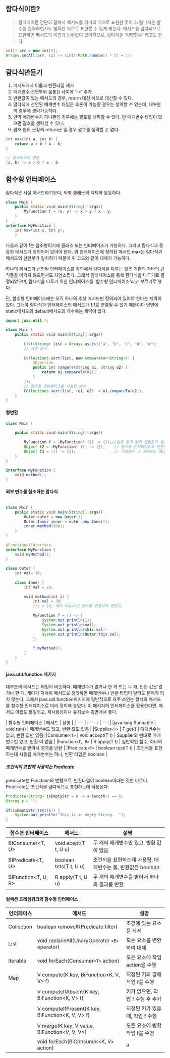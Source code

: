 
## 람다식이란?

> 람다식이란 간단히 말해서 메서드를 하나의 식으로 표현한 것이다. 람다식은 함수를 간략하면서도 명확한 식으로 표현할 수 있게 해준다. 메서드를 람다식으로 표현하면 메서드의 이름과  반환값이 없어지므로, 람다식을 '익명함수' 라고도 한다.



```java
int[] arr = new int[5];
Arrays.setAll(arr, (i) -> (int)(Math.random() * 5) + 1);
```


## 람다식만들기

1. 메서드에서 이름과 반환타입 제거
2. 매개변수 선언부와 몸통{} 사이에 '->' 추가
3. 반환값이 있는 메서드의 경우, return 대신 식으로 대신할 수 있다.
4. 람다식에 선언된 매개변수 타입은 추론이 가능한 경우는 생략할 수 있는데, 대부분의 경우에 생략가능하다.
5. 만약 매개변수가 하나뿐인 경우에는 괄호를 생략할 수 있다. 단 매개변수 타입이 있으면 괄호를 생략할 수 있다.
6. 괄호 안의 문장의  return문 일 경우 괄호를 생략할 수 없다.

```java
int max(int a, int b) {
	return a > b ? a : b;
}

// 람다식으로 변경
(a, b) -> a > b ? a : b
```

## 함수형 인터페이스
람다식은 사실 메서드라기보다, 익명 클래스의 객체와 동등하다.

```java
class Main {  
    public static void main(String[] args){  
        MyFunction f = (x, y) -> x > y ? x : y;  
    }  
}  
interface MyFunction {  
    int max(int x, int y);  
    }
```

다음과 같이 f는 참조형이기에 클래스 또는 인터페이스가 가능하다. 그리고 람다식과 동등한 메서드가 정의되어 있어야 한다. 위 인터페이스에 정의된 메서드 max는 람다식과 메서드의 선언부가 일치하기 때문에 위 코드와 같이 대체가 가능하다.

하나의 메서드가 선언된 인터페이스를 정의해서 람다식을 다루는 것은 기존의 자바의 규칙들을 어기지 않으면서도 자연스럽다. 그래서 인터페이스를 통해 람다식을 다루기로 결정되었으며, 람다식을 다루기 위한 인터페이스를 '함수형 인터페이스'라고 부르기로 했다.

단, 함수형 인터페이스에는 오직 하나의 추상 메서드만 정의되어 있어야 한다는 제약이 있다. 그래야 람다식과 인터페이스의 메서드가 1:1로 연결될 수 있기 때문이다 반면에 static메서드와 default메서드의 개수에는 제약이 없다.

```java
import java.util.*;  
  
class Main {  
    public static void main(String[] args){  
  
        List<String> list = Arrays.asList("a", "b", "c", "d", "e");  
        // 기존 방식  
  
        Collections.sort(list, new Comparator<String>() {  
            @Override  
            public int compare(String o1, String o2) {  
                return o1.compareTo(o2);  
            }  
        });  
        // 함수형 인터페이스를 사용한 방식  
        Collections.sort(list, (o1, o2) -> o1.compareTo(o2));  
    }  
}
```

#### 형변환

```java
class Main {  
  
    public static void main(String[] args){  
  
        MyFunction f = (MyFunction) (() -> {});//원래 형이 달라 형변환이 필요하지만, 이와 같은 형변환은 생략가능  
        Object f2 = (MyFunction) (() -> {});    // 함수형 인터페이스로 변환했을때는 Object로 변환 가능  
        Object f3 = (() -> {});                 // 익명함수 그 자체로는 Object로 형변환되지 않는다.  
    }  
}  
  
interface MyFunction {  
    void method();  
}
```


#### 외부 변수를 참조하는 람다식
```java
  
class Main {  
    public static void main(String[] args){  
        Outer outer = new Outer();  
        Outer.Inner inner = outer.new Inner();  
        inner.method(100);  
    }  
}  
  
@FunctionalInterface  
interface MyFunction {  
    void myMethod();  
}  
  
class Outer {  
    int val= 10;  
  
    class Inner {  
        int val = 20;  
  
        void method(int i) {  
            int val = 30;  
            //i = 10; 에러 final인 변수를 변경하지 못한다.  
  
            MyFunction f = () -> {
	            System.out.println(i);
                System.out.println(val);  
                System.out.println(this.val);  
                System.out.println(Outer.this.val);  
            };  
  
            f.myMethod();  
        }  
    }  
}
```

#### java.util.function 패키지
대부분의 메서드는 타입이 비슷하다. 매개변수가 없거나 한 개 또는 두 개, 반환 값은 없거나 한 개, 게다가 지네릭 메서드로 정의하면 매개변수나 반환 타입이 달라도 문제가 되지 않는다.
그래서  java.util.function패키지에 일반적으로 자주 쓰인는 형식의 메서드를 함수형 인터페이스로 미리 정의해 놓았다. 
이 패키지의 인터페이스를 활용한다면, 메서드 이름도 통일되고, 재사용성이나 유지보수 측면에서 좋다.

| 함수형 인터페이스 | 메서드 | 설명 |
| --- | : --- : | ---:|
|java.lang.Runnable | void run() | 매개변수도 없고, 반환 값도 없음 |
|Supplier`<T>` | T get() | 매개변수는 없고, 반환 값만 있음|
|Consumer`<T>` | void accept(T t) | Supplier와 반대로 매개변수만 있고, 반환 이 없음 |
|Function`<T, R>` | R apply(T t) | 일반적인 함수, 하나의 매개변수를 받아서 결과를 반환 |
|Predicate`<T>` | boolean test(T t) | 조건식을 표현하는데 사용됨 매개변수는 하나, 반환 타입은 boolean |

##### 조건식의 표현에 사용되는 Predicate
predicate는 Functioin의 변형으로, 반환타입이 boolean이라는 것만 다르다. Predicate는 조건식을 람다식으로 표현하는데 사용된다.

```java
Predicate<String> isEmptyStr = s -> s.length() == 0;  
String s = "";  
  
if(isEmptyStr.test(s)) {  
    System.out.println("This is an empty String.  ");  
}
```

| 함수형 인터페이스   | 메서드                 | 섦명                                                        |
| ------------------- | ---------------------- | ----------------------------------------------------------- |
| BIConsumer<T, U>    | void acept(T t, U u)   | 두 개의 매개변수만 있고, 반환 값이 없음                     |
| BIPredicate<T, U>   | boolean tets(T t, U u) | 조건식을 표현하는데 사용됨, 매개변수는 둘, 반환값은 boolean |
| BIFunction<T, U, R> | R apply(T t, U u)      | 두 개의 매개변수를 받아서 하나의 결과를 반환                                                            |

#### 컬렉션 프레임워크와 함수형 인터페이스
| 인터페이스 | 메서드                                            | 설명                             |
| ---------- | ------------------------------------------------- | -------------------------------- |
| Collection | boolean removeIf(Predicate<E> filter)             | 조건에 맞는 요소를 삭제          |
| List       | void replaceAll(UnaryOperator `<E>` operator)     | 모든 요소를 변환하여 대체        |
| Iterable   | void forEach(Consumer`<T>` action)                | 모든 요소에 작업 action을 수행   |
| Map        | V compute(K key, BiFunction<K, V, V> f)           | 지정된 키의 값에 작업 f를 수행   |
|            | V computeIfAbsent(K key, BiFunction<K, V> f)      | 키가 없으면, 작업 f 수행 후 추가 |
|            | V computeIfPresent(K key, BiFunction<K, V, V>  f) | 지정된 키가 있을 때, 작업 f 수행 |
|            | V merge(K key, V value, BiFunction<V, V, V>)      | 모든 요소에 병합작업  f를 수행   |
|            | void forEach(BiConsumer<K, V> action)             | a                                 |
